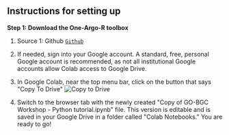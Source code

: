 
## Instructions for setting up
**Step 1: Download the One-Argo-R toolbox**

1. Source 1: Github [`Github`]([https://github.com/go-bgc/2023-workshop-python/blob/main/BGC_one_float_data.ipynb](https://github.com/NOAA-PMEL/OneArgo-R/tree/v1.0.1)) 

3. If needed, sign into your Google account. A standard, free, personal Google account is recommended, as not all institutional Google accounts allow Colab access to Google Drive.
4. In Google Colab, near the top menu bar, click on the button that says "Copy To Drive" ![Copy to Drive](img/2023-08-18-14-28-38.png)
5. Switch to the browser tab with the newly created "Copy of GO-BGC Workshop - Python tutorial.ipynb" file. This version is editable and is saved in your Google Drive in a folder called "Colab Notebooks." You are ready to go!



